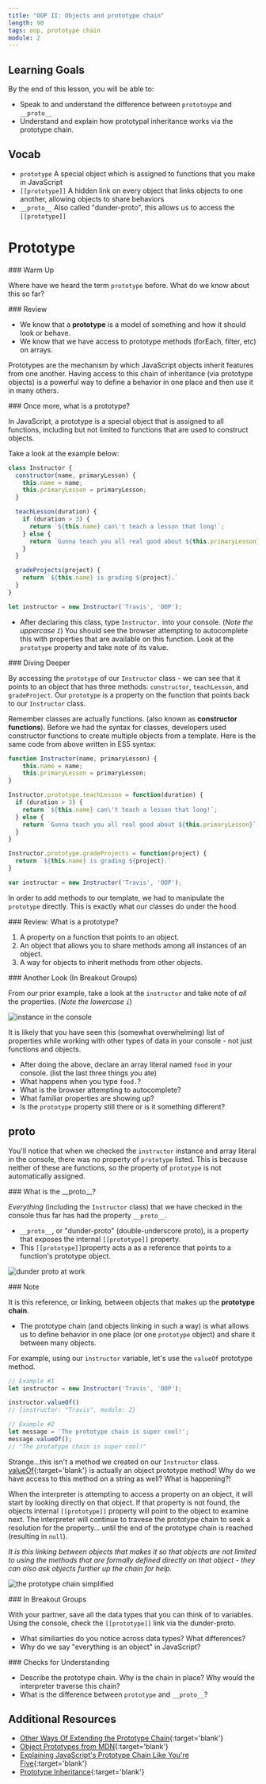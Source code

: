 ```yaml
---
title: "OOP II: Objects and prototype chain"
length: 90
tags: oop, prototype chain
module: 2
---
```


## Learning Goals

By the end of this lesson, you will be able to:

* Speak to and understand the difference between `prototoype` and `__proto__`
* Understand and explain how prototypal inheritance works via the prototype chain.

## Vocab

* `prototype` A special object which is assigned to functions that you make in JavaScript  
* `[[prototype]]` A hidden link on every object that links objects to one another, allowing objects to share behaviors    
* `__proto__` Also called "dunder-proto", this allows us to access the `[[prototype]]` 


# Prototype

<section class="call-to-action">
### Warm Up

Where have we heard the term `prototype` before.  What do we know about this so far?
</section>

<section class="answer">
### Review 

* We know that a **prototype** is a model of something and how it should look or behave.
* We know that we have access to prototype methods (forEach, filter, etc) on arrays.

Prototypes are the mechanism by which JavaScript objects inherit features from one another. Having access to this chain of inheritance (via prototype objects) is a powerful way to define a behavior in one place and then use it in many others.
</section>

<section class="call-to-action">
### Once more, what is a prototype?

In JavaScript, a prototype is a special object that is assigned to all functions, including but not limited to functions that are used to construct objects. 

Take a look at the example below:

```js
class Instructor {
  constructor(name, primaryLesson) {
    this.name = name;
    this.primaryLesson = primaryLesson;
  }

  teachLesson(duration) {
    if (duration > 3) {
      return `${this.name} can\'t teach a lesson that long!`;
    } else {
      return `Gunna teach you all real good about ${this.primaryLesson}`;
    }
  }

  gradeProjects(project) {
    return `${this.name} is grading ${project}.`
  }
}

let instructor = new Instructor('Travis', 'OOP');
```

* After declaring this class, type `Instructor.` into your console.  (*Note the uppercase `I`*) You should see the browser attempting to autocomplete this with properties that are available on this function.  Look at the `prototype` property and take note of its value.
</section>

<section class="answer">
### Diving Deeper  

By accessing the `prototype` of our `Instructor` class - we can see that it points to an object that has three methods: `constructor`, `teachLesson`, and `gradeProject`.  Our `prototype` is a property on the function that points back to our `Instructor` class. 

Remember classes are actually functions. (also known as **constructor functions**).  Before we had the syntax for classes, developers used constructor functions to create multiple objects from a template.  Here is the same code from above written in ES5 syntax:

```js
function Instructor(name, primaryLesson) {
    this.name = name;
    this.primaryLesson = primaryLesson;
}

Instructor.prototype.teachLesson = function(duration) {
  if (duration > 3) {
    return `${this.name} can\'t teach a lesson that long!`;
  } else {
    return `Gunna teach you all real good about ${this.primaryLesson}`;
  } 
}

Instructor.prototype.gradeProjects = function(project) {
  return `${this.name} is grading ${project}.`
}

var instructor = new Instructor('Travis', 'OOP');
```

In order to add methods to our template, we had to manipulate the `prototype` directly.  This is exactly what our classes do under the hood.
</section>

<section class="checks-for-understanding">
### Review: What is a prototype?

1. A property on a function that points to an object.
1. An object that allows you to share methods among all instances of an object.
1. A way for objects to inherit methods from other objects.
</section>

<section class="call-to-action">
### Another Look (In Breakout Groups)

From our prior example, take a look at the `instructor` and take note of *all* the properties. (*Note the lowercase `i`*)

![instance in the console](/assets/images/lessons/oop/instance.png)

It is likely that you have seen this (somewhat overwhelming) list of properties while working with other types of data in your console - not just functions and objects.

* After doing the above, declare an array literal named `food` in your console.  (list the last three things you ate)
* What happens when you type `food.`?  
* What is the browser attempting to autocomplete?
* What familiar properties are showing up?  
* Is the `prototype` property still there or is it something different?
</section>

## __proto__

You'll notice that when we checked the `instructor` instance and array literal in the console, there was no property of `prototype` listed. This is because neither of these are functions, so the property of `prototype` is not automatically assigned. 

<section class="answer">
### What is the __proto__?

_Everything_ (including the `Instructor` class) that we have checked in the console thus far has had the property `__proto__`.

* `__proto__`, or "dunder-proto" (double-underscore proto), is a property that exposes the internal `[[prototype]]` property. 
* This `[[prototype]]`property acts a as a reference that points to a function's prototype object. 
</section>

![dunder proto at work](/assets/images/lessons/oop/prototype-chain.png)

<section class="note">
### Note

It is this reference, or linking, between objects that makes up the **prototype chain**. 
* The prototype chain (and objects linking in such a way) is what allows us to define behavior in one place (or one `prototype` object) and share it between many objects. 

For example, using our `instructor` variable, let's use the `valueOf` prototype method.

```js
// Example #1
let instructor = new Instructor('Travis', 'OOP');

instructor.valueOf()
// {instructor: "Travis", module: 2}

// Example #2
let message = 'The prototype chain is super cool!';
message.valueOf();
// "The prototype chain is super cool!"
```

Strange...this isn't a method we created on our `Instructor` class.  [valueOf](https://developer.mozilla.org/en-US/docs/Web/JavaScript/Reference/Global_Objects/Object/valueOf){:target='blank'} is actually an object prototype method!  Why do we have access to this method on a string as well? What is happening?!

When the interpreter is attempting to access a property on an object, it will start by looking directly on that object. If that property is not found, the objects internal `[[prototype]]` property will point to the object to examine next. The interpreter will continue to travese the prototype chain to seek a resolution for the property... until the end of the prototype chain is reached (resulting in `null`). 

*It is this linking between objects that makes it so that objects are not limited to using the methods that are formally defined directly on that object - they can also ask objects further up the chain for help.* 

![the prototype chain simplified](/assets/images/lessons/oop/chain.png)
</section>

<section class="call-to-action">
### In Breakout Groups

With your partner, save all the data types that you can think of to variables. Using the console, check the `[[prototype]]` link via the dunder-proto.

- What similiarties do you notice across data types? What differences?
- Why do we say "everything is an object" in JavaScript?
</section>

<section class="checks-for-understanding">
### Checks for Understanding

* Describe the prototype chain. Why is the chain in place? Why would the interpreter traverse this chain?
* What is the difference between `prototype` and `__proto__`?
</section>

## Additional Resources
* [Other Ways Of Extending the Prototype Chain](https://developer.mozilla.org/en-US/docs/Web/JavaScript/Inheritance_and_the_prototype_chain#Different_ways_to_create_objects_and_the_resulting_prototype_chain){:target='blank'}
* [Object Prototypes from MDN](https://developer.mozilla.org/en-US/docs/Learn/JavaScript/Objects/Object_prototypes){:target='blank'}
* [Explaining JavaScript's Prototype Chain Like You're Five](https://dev.to/codesmith_staff/explain-javascripts-prototype-chain-like-im-five-51p){:target='blank'}
* [Prototype Inheritance](https://javascript.info/prototype-inheritance){:target='blank'}